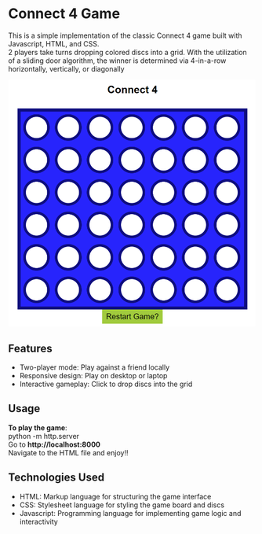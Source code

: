 # Connect 4 Game

This is a simple implementation of the classic Connect 4 game built with Javascript, HTML, and CSS.  
2 players take turns dropping colored discs into a grid. With the utilization of a sliding door algorithm, the winner is determined via 4-in-a-row horizontally, vertically, or diagonally

![Connect 4 Screenshot](Connect4.png)

## Features

- Two-player mode: Play against a friend locally  
- Responsive design: Play on desktop or laptop  
- Interactive gameplay: Click to drop discs into the grid  

## Usage
**To play the game**:  
python -m http.server  
Go to **http://localhost:8000**  
Navigate to the HTML file and enjoy!!

## Technologies Used
- HTML: Markup language for structuring the game interface  
- CSS: Stylesheet language for styling the game board and discs
- Javascript: Programming language for implementing game logic and interactivity